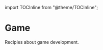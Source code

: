 import TOCInline from "@theme/TOCInline";

<TOCInline toc={toc} />

# Game
Recipies about game development.